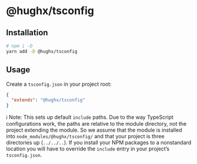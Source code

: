 # @hughx/tsconfig

## Installation

```zsh
# npm i -D
yarn add -D @hughx/tsconfig
```

## Usage

Create a `tsconfig.json` in your project root:

```json
{
  "extends": "@hughx/tsconfig"
}
```

ℹ️ Note: This sets up default `include` paths. Due to the way TypeScript configurations work, the paths are relative to the module directory, not the project extending the module. So we assume that the module is installed into `node_modules/@hughx/tsconfig/` and that your project is three directories up (`../../..`). If you install your NPM packages to a nonstandard location you will have to override the `include` entry in your project’s `tsconfig.json`.